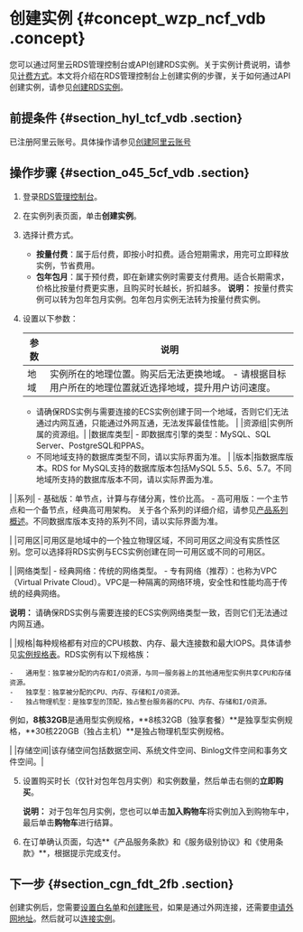 # 创建实例 {#concept_wzp_ncf_vdb .concept}

您可以通过阿里云RDS管理控制台或API创建RDS实例。关于实例计费说明，请参见[计费方式](../../../../intl.zh-CN/产品定价/计费方式与收费项.md#)。本文将介绍在RDS管理控制台上创建实例的步骤，关于如何通过API创建实例，请参见[创建RDS实例](../../../../intl.zh-CN/API参考/实例管理/CreateDBInstance.md#)。

## 前提条件 {#section_hyl_tcf_vdb .section}

已注册阿里云账号。具体操作请参见[创建阿里云账号](https://www.alibabacloud.com/help/doc-detail/50482.html)

## 操作步骤 {#section_o45_5cf_vdb .section}

1.  登录[RDS管理控制台](https://rds.console.aliyun.com/?spm=5176.doc43185.2.7.mR2Syx)。
2.  在实例列表页面，单击**创建实例**。
3.  选择计费方式。

    -   **按量付费**：属于后付费，即按小时扣费。适合短期需求，用完可立即释放实例，节省费用。
    -   **包年包月**：属于预付费，即在新建实例时需要支付费用。适合长期需求，价格比按量付费更实惠，且购买时长越长，折扣越多。
    **说明：** 按量付费实例可以转为包年包月实例。包年包月实例无法转为按量付费实例。

4.  设置以下参数：

    |参数|说明|
    |--|--|
    |地域|实例所在的地理位置。购买后无法更换地域。    -   请根据目标用户所在的地理位置就近选择地域，提升用户访问速度。
    -   请确保RDS实例与需要连接的ECS实例创建于同一个地域，否则它们无法通过内网互通，只能通过外网互通，无法发挥最佳性能。
|
    |资源组|实例所属的资源组。|
    |数据库类型|     -   即数据库引擎的类型：MySQL、SQL Server、PostgreSQL和PPAS。
    -   不同地域支持的数据库类型不同，请以实际界面为准。
 |
    |版本|指数据库版本。RDS for MySQL支持的数据库版本包括MySQL 5.5、5.6、5.7。不同地域所支持的数据库版本不同，请以实际界面为准。

|
    |系列|    -   基础版：单节点，计算与存储分离，性价比高。
    -   高可用版：一个主节点和一个备节点，经典高可用架构。
关于各个系列的详细介绍，请参见[产品系列概述](../../../../intl.zh-CN/产品简介/产品系列/产品系列概述.md)。不同数据库版本支持的系列不同，请以实际界面为准。

|
    |可用区|可用区是地域中的一个独立物理区域，不同可用区之间没有实质性区别。您可以选择将RDS实例与ECS实例创建在同一可用区或不同的可用区。

|
    |网络类型|     -   经典网络：传统的网络类型。
    -   专有网络（推荐）：也称为VPC（Virtual Private Cloud）。VPC是一种隔离的网络环境，安全性和性能均高于传统的经典网络。

**说明：** 请确保RDS实例与需要连接的ECS实例网络类型一致，否则它们无法通过内网互通。

 |
    |规格|每种规格都有对应的CPU核数、内存、最大连接数和最大IOPS。具体请参见[实例规格表](../../../../intl.zh-CN/产品简介/实例规格/实例规格表.md#)。RDS实例有以下规格族：

    -   通用型：独享被分配的内存和I/O资源，与同一服务器上的其他通用型实例共享CPU和存储资源。
    -   独享型：独享被分配的CPU、内存、存储和I/O资源。
    -   独占物理机型：是独享型的顶配，独占整台服务器的CPU、内存、存储和I/O资源。
例如，**8核32GB**是通用型实例规格，**8核32GB（独享套餐）**是独享型实例规格，**30核220GB（独占主机）**是独占物理机型实例规格。

|
    |存储空间|该存储空间包括数据空间、系统文件空间、Binlog文件空间和事务文件空间。|

5.  设置购买时长（仅针对包年包月实例）和实例数量，然后单击右侧的**立即购买**。

    **说明：** 对于包年包月实例，您也可以单击**加入购物车**将实例加入到购物车中，最后单击**购物车**进行结算。

6.  在订单确认页面，勾选**《产品服务条款》和《服务级别协议》和《使用条款》**，根据提示完成支付。

## 下一步 {#section_cgn_fdt_2fb .section}

创建实例后，您需要[设置白名单](intl.zh-CN/快速入门MySQL版/初始化配置/设置白名单.md)和[创建账号](intl.zh-CN/快速入门MySQL版/初始化配置/创建账号和数据库.md)，如果是通过外网连接，还需要[申请外网地址](intl.zh-CN/快速入门MySQL版/初始化配置/申请外网地址.md)。然后就可以[连接实例](intl.zh-CN/快速入门MySQL版/连接实例.md)。

